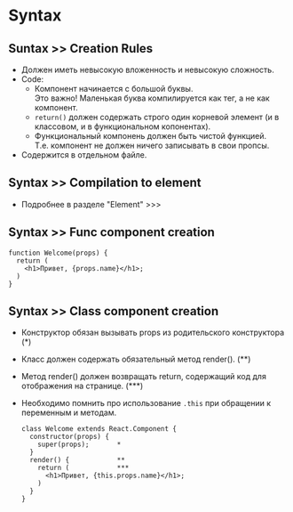 # Syntax

## Suntax >> Creation Rules
- Должен иметь невысокую вложенность и невысокую сложность. 
- Code:
  - Компонент начинается с большой буквы.  
Это важно! Маленькая буква компилируется как тег, а не как компонент.
  - `return()` должен содержать строго один корневой элемент (и в классовом, и в функциональном копонентах).
  - Функциональный компонень должен быть чистой функцией.  
Т.е. компонент не должен ничего записывать в свои пропсы.
- Содержится в отдельном файле.

## Syntax >> Compilation to element
- Подробнее в разделе "Element" >>>

## Syntax >> Func component creation
```
function Welcome(props) {
  return (
    <h1>Привет, {props.name}</h1>;
  )
}
```
## Syntax >> Class component creation
- Конструктор обязан вызывать props из родительского конструктора (*)
- Класс должен содержать обязательный метод render(). (**)
- Метод render() должен возвращать return, содержащий код для отображения на странице. (***)
- Необходимо помнить про использование `.this` при обращении к переменным и методам.

  ```
  class Welcome extends React.Component {
    constructor(props) {
      super(props);       *
    }
    render() {            **
      return (            ***
        <h1>Привет, {this.props.name}</h1>;
      )
    }
  }
  ```